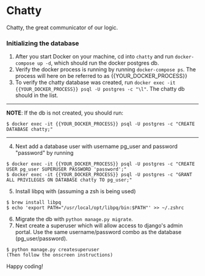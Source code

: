 # Chatty
Chatty, the great communicator of our logic.

### Initializing the database
1. After you start Docker on your machine, cd into `chatty` and run `docker-compose up -d`, which should run the docker postgres db.
2. Verify the docker process is running by running `docker-compose ps`. The process will here on be referred to as {{YOUR_DOCKER_PROCESS}}
3. To verify the chatty database was created, run `docker exec -it {{YOUR_DOCKER_PROCESS}} psql -U postgres -c "\l"`. The chatty db should in the list.
---
**NOTE**:
If the db is not created, you should run:
```
$ docker exec -it {{YOUR_DOCKER_PROCESS}} psql -U postgres -c "CREATE DATABASE chatty;"
```
---
4. Next add a database user with username pg_user and password "password" by running
```
$ docker exec -it {{YOUR_DOCKER_PROCESS}} psql -U postgres -c "CREATE USER pg_user SUPERUSER PASSWORD 'password';"
$ docker exec -it {{YOUR_DOCKER_PROCESS}} psql -U postgres -c "GRANT ALL PRIVILEGES ON DATABASE chatty TO pg_user;"
```
5. Install libpq with (assuming a zsh is being used)
```
$ brew install libpq
$ echo 'export PATH="/usr/local/opt/libpq/bin:$PATH"' >> ~/.zshrc
```
6. Migrate the db with `python manage.py migrate`.
7. Next create a superuser which will allow access to django's admin portal. Use the same username/password combo as the database (pg_user/password).
```
$ python manage.py createsuperuser
(Then follow the onscreen instructions)
```

Happy coding!
